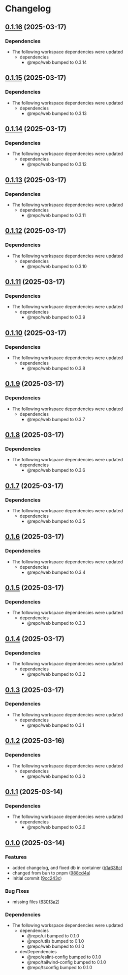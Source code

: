 # Changelog

## [0.1.16](https://github.com/CaptainPowerTurtle/teck-website-monorepo/compare/storybook@v0.1.15...storybook@v0.1.16) (2025-03-17)


### Dependencies

* The following workspace dependencies were updated
  * dependencies
    * @repo/web bumped to 0.3.14

## [0.1.15](https://github.com/CaptainPowerTurtle/teck-website-monorepo/compare/storybook@v0.1.14...storybook@v0.1.15) (2025-03-17)


### Dependencies

* The following workspace dependencies were updated
  * dependencies
    * @repo/web bumped to 0.3.13

## [0.1.14](https://github.com/CaptainPowerTurtle/teck-website-monorepo/compare/storybook@v0.1.13...storybook@v0.1.14) (2025-03-17)


### Dependencies

* The following workspace dependencies were updated
  * dependencies
    * @repo/web bumped to 0.3.12

## [0.1.13](https://github.com/CaptainPowerTurtle/teck-website-monorepo/compare/storybook@v0.1.12...storybook@v0.1.13) (2025-03-17)


### Dependencies

* The following workspace dependencies were updated
  * dependencies
    * @repo/web bumped to 0.3.11

## [0.1.12](https://github.com/CaptainPowerTurtle/teck-website-monorepo/compare/storybook@v0.1.11...storybook@v0.1.12) (2025-03-17)


### Dependencies

* The following workspace dependencies were updated
  * dependencies
    * @repo/web bumped to 0.3.10

## [0.1.11](https://github.com/CaptainPowerTurtle/teck-website-monorepo/compare/storybook@v0.1.10...storybook@v0.1.11) (2025-03-17)


### Dependencies

* The following workspace dependencies were updated
  * dependencies
    * @repo/web bumped to 0.3.9

## [0.1.10](https://github.com/CaptainPowerTurtle/teck-website-monorepo/compare/storybook@v0.1.9...storybook@v0.1.10) (2025-03-17)


### Dependencies

* The following workspace dependencies were updated
  * dependencies
    * @repo/web bumped to 0.3.8

## [0.1.9](https://github.com/CaptainPowerTurtle/teck-website-monorepo/compare/storybook@v0.1.8...storybook@v0.1.9) (2025-03-17)


### Dependencies

* The following workspace dependencies were updated
  * dependencies
    * @repo/web bumped to 0.3.7

## [0.1.8](https://github.com/CaptainPowerTurtle/teck-website-monorepo/compare/storybook@v0.1.7...storybook@v0.1.8) (2025-03-17)


### Dependencies

* The following workspace dependencies were updated
  * dependencies
    * @repo/web bumped to 0.3.6

## [0.1.7](https://github.com/CaptainPowerTurtle/teck-website-monorepo/compare/storybook@v0.1.6...storybook@v0.1.7) (2025-03-17)


### Dependencies

* The following workspace dependencies were updated
  * dependencies
    * @repo/web bumped to 0.3.5

## [0.1.6](https://github.com/CaptainPowerTurtle/teck-website-monorepo/compare/storybook@v0.1.5...storybook@v0.1.6) (2025-03-17)


### Dependencies

* The following workspace dependencies were updated
  * dependencies
    * @repo/web bumped to 0.3.4

## [0.1.5](https://github.com/CaptainPowerTurtle/teck-website-monorepo/compare/storybook@v0.1.4...storybook@v0.1.5) (2025-03-17)


### Dependencies

* The following workspace dependencies were updated
  * dependencies
    * @repo/web bumped to 0.3.3

## [0.1.4](https://github.com/CaptainPowerTurtle/teck-website-monorepo/compare/storybook@v0.1.3...storybook@v0.1.4) (2025-03-17)


### Dependencies

* The following workspace dependencies were updated
  * dependencies
    * @repo/web bumped to 0.3.2

## [0.1.3](https://github.com/CaptainPowerTurtle/teck-website-monorepo/compare/storybook@v0.1.2...storybook@v0.1.3) (2025-03-17)


### Dependencies

* The following workspace dependencies were updated
  * dependencies
    * @repo/web bumped to 0.3.1

## [0.1.2](https://github.com/CaptainPowerTurtle/teck-website-monorepo/compare/storybook@v0.1.1...storybook@v0.1.2) (2025-03-16)


### Dependencies

* The following workspace dependencies were updated
  * dependencies
    * @repo/web bumped to 0.3.0

## [0.1.1](https://github.com/CaptainPowerTurtle/teck-website-monorepo/compare/storybook@v0.1.0...storybook@v0.1.1) (2025-03-14)


### Dependencies

* The following workspace dependencies were updated
  * dependencies
    * @repo/web bumped to 0.2.0

## [0.1.0](https://github.com/CaptainPowerTurtle/teck-website-monorepo/compare/storybook@v0.0.1...storybook@v0.1.0) (2025-03-14)


### Features

* added changelog, and fixed db in container ([b1a638c](https://github.com/CaptainPowerTurtle/teck-website-monorepo/commit/b1a638c392ccca6fe80bb0723f5b602ace5e2e36))
* changed from bun to pnpm ([988cd4a](https://github.com/CaptainPowerTurtle/teck-website-monorepo/commit/988cd4a2e09e64eea9713c7edd043041f991edef))
* Initial commit ([9cc243c](https://github.com/CaptainPowerTurtle/teck-website-monorepo/commit/9cc243c16242a4910b53bc075e2094bd2f5837e2))


### Bug Fixes

* missing files ([630f3a2](https://github.com/CaptainPowerTurtle/teck-website-monorepo/commit/630f3a2d4d82c3701f7da6905e51d145add05793))


### Dependencies

* The following workspace dependencies were updated
  * dependencies
    * @repo/ui bumped to 0.1.0
    * @repo/utils bumped to 0.1.0
    * @repo/web bumped to 0.1.0
  * devDependencies
    * @repo/eslint-config bumped to 0.1.0
    * @repo/tailwind-config bumped to 0.1.0
    * @repo/tsconfig bumped to 0.1.0
